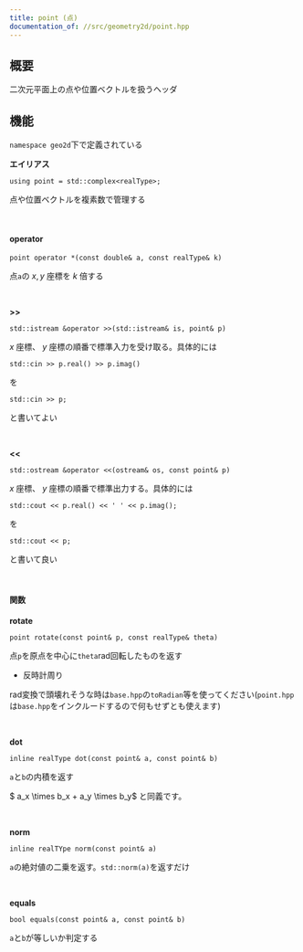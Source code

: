```yaml
---
title: point (点)
documentation_of: //src/geometry2d/point.hpp
---
```


## 概要

二次元平面上の点や位置ベクトルを扱うヘッダ

## 機能

`namespace geo2d`下で定義されている

**エイリアス**
```
using point = std::complex<realType>;
```
点や位置ベクトルを複素数で管理する


<br />


#### operator

```
point operator *(const double& a, const realType& k)
```

点`a`の $x, y$ 座標を $k$ 倍する

<br />

**>>**
```
std::istream &operator >>(std::istream& is, point& p)
```

$x$ 座標、 $y$ 座標の順番で標準入力を受け取る。具体的には
```
std::cin >> p.real() >> p.imag()
```
を
```
std::cin >> p;
```
と書いてよい

<br />

**<<**
```
std::ostream &operator <<(ostream& os, const point& p)
```
 $x$ 座標、 $y$ 座標の順番で標準出力する。具体的には
 ```
 std::cout << p.real() << ' ' << p.imag();
 ```
を
```
std::cout << p;
```
と書いて良い

<br />

#### 関数

**rotate**
```
point rotate(const point& p, const realType& theta)
```
点`p`を原点を中心に`theta`rad回転したものを返す
- 反時計周り

rad変換で頭壊れそうな時は`base.hpp`の`toRadian`等を使ってください(`point.hpp`は`base.hpp`をインクルードするので何もせずとも使えます)

<br />

**dot**
```
inline realType dot(const point& a, const point& b)
```
`a`と`b`の内積を返す

$ a_x \times b_x + a_y \times b_y$ と同義です。

<br />

**norm**
```
inline realTYpe norm(const point& a)
```

`a`の絶対値の二乗を返す。`std::norm(a)`を返すだけ

<br />

**equals**
```
bool equals(const point& a, const point& b)
```
`a`と`b`が等しいか判定する
